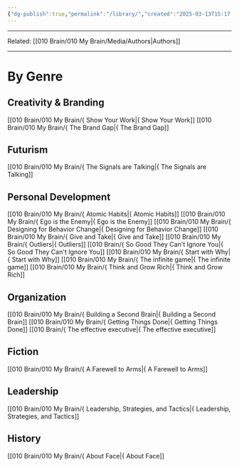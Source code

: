 ```yaml
---
{"dg-publish":true,"permalink":"/library/","created":"2025-03-13T15:17:10.530-04:00","updated":"2025-03-20T14:55:55.410-04:00"}
---
```


---
Related: [[010 Brain/010 My Brain/Media/Authors\|Authors]]

---

# By Genre
## Creativity & Branding
[[010 Brain/010 My Brain/{ Show Your Work\|{ Show Your Work]]
[[010 Brain/010 My Brain/{ The Brand Gap\|{ The Brand Gap]]

## Futurism
[[010 Brain/010 My Brain/{ The Signals are Talking\|{ The Signals are Talking]]

## Personal Development
[[010 Brain/010 My Brain/{  Atomic Habits\|{  Atomic Habits]]
[[010 Brain/010 My Brain/{ Ego is the Enemy\|{ Ego is the Enemy]]
[[010 Brain/010 My Brain/{ Designing for Behavior Change\|{ Designing for Behavior Change]]
[[010 Brain/010 My Brain/{ Give and Take\|{ Give and Take]]
[[010 Brain/010 My Brain/{ Outliers\|{ Outliers]]
[[010 Brain/{ So Good They Can't Ignore You\|{ So Good They Can't Ignore You]]
[[010 Brain/010 My Brain/{ Start with Why\|{ Start with Why]]
[[010 Brain/010 My Brain/{ The infinite game\|{ The infinite game]]
[[010 Brain/010 My Brain/{ Think and Grow Rich\|{ Think and Grow Rich]]
## Organization
[[010 Brain/010 My Brain/{ Building a Second Brain\|{ Building a Second Brain]]
[[010 Brain/010 My Brain/{ Getting Things Done\|{ Getting Things Done]]
[[010 Brain/{ The effective executive\|{ The effective executive]]
## Fiction
[[010 Brain/010 My Brain/{ A Farewell to Arms\|{ A Farewell to Arms]]
## Leadership
[[010 Brain/010 My Brain/{ Leadership, Strategies, and Tactics\|{ Leadership, Strategies, and Tactics]]
## History
[[010 Brain/010 My Brain/{ About Face\|{ About Face]]